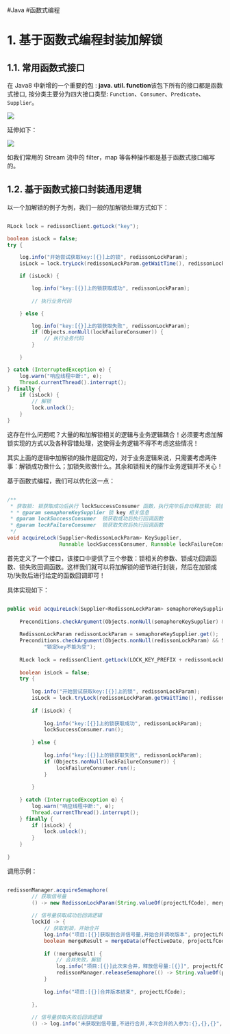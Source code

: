#Java #函数式编程

# 1. 基于函数式编程封装加解锁

## 1.1. 常用函数式接口

在 Java8 中新增的一个重要的包 : **java. util. function**该包下所有的接口都是函数式接口, 按分类主要分为四大接口类型: `Function`、`Consumer`、`Predicate`、`Supplier`。

![](https://r2.129870.xyz/img/20220728144836.png)

延伸如下：

![](https://r2.129870.xyz/img/20220728144902.png)

如我们常用的 Stream 流中的 filter，map 等各种操作都是基于函数式接口编写的。

## 1.2. 基于函数式接口封装通用逻辑

以一个加解锁的例子为例，我们一般的加解锁处理方式如下：

```java

RLock lock = redissonClient.getLock("key");

boolean isLock = false;
try {

    log.info("开始尝试获取key:[{}]上的锁", redissonLockParam);
    isLock = lock.tryLock(redissonLockParam.getWaitTime(), redissonLockParam.getLeaseTIme(), redissonLockParam.getTimeUnit());

    if (isLock) {

        log.info("key:[{}]上的锁获取成功", redissonLockParam);
        
        // 执行业务代码

    } else {

        log.info("key:[{}]上的锁获取失败", redissonLockParam);
        if (Objects.nonNull(lockFailureConsumer)) {
            // 执行业务代码
        }

    }

} catch (InterruptedException e) {
    log.warn("响应线程中断:", e);
    Thread.currentThread().interrupt();
} finally {
    if (isLock) {
    	// 解锁
        lock.unlock();
    }
}

```

这存在什么问题呢？大量的和加解锁相关的逻辑与业务逻辑耦合！必须要考虑加解锁实现的方式以及各种容错处理，这使得业务逻辑不得不考虑这些情况！

其实上面的逻辑中加解锁的操作是固定的，对于业务逻辑来说，只需要考虑两件事：解锁成功做什么；加锁失败做什么。其余和锁相关的操作业务逻辑并不关心！

基于函数式编程，我们可以优化这一点：

```java

/**  
 * 获取锁: 锁获取成功后执行 lockSuccessConsumer 函数，执行完毕后自动释放锁; 锁获取失败后执行 lockFailureConsumer;  
 * * @param semaphoreKeySupplier 锁 key 相关信息  
 * @param lockSuccessConsumer  锁获取成功后执行回调函数  
 * @param lockFailureConsumer  锁获取失败后执行回调函数  
 */  
void acquireLock(Supplier<RedissonLockParam> KeySupplier,  
                 Runnable lockSuccessConsumer, Runnable lockFailureConsumer);

```

首先定义了一个接口，该接口中提供了三个参数：锁相关的参数、锁成功回调函数、锁失败回调函数。这样我们就可以将加解锁的细节进行封装，然后在加锁成功/失败后进行给定的函数回调即可！

具体实现如下：

```java

public void acquireLock(Supplier<RedissonLockParam> semaphoreKeySupplier, Runnable lockSuccessConsumer, Runnable lockFailureConsumer) {  
  
    Preconditions.checkArgument(Objects.nonNull(semaphoreKeySupplier) && Objects.nonNull(lockSuccessConsumer));  
  
    RedissonLockParam redissonLockParam = semaphoreKeySupplier.get();  
    Preconditions.checkArgument(Objects.nonNull(redissonLockParam) && StringUtils.isNotBlank(redissonLockParam.getKey()),  
            "锁定key不能为空");  
  
    RLock lock = redissonClient.getLock(LOCK_KEY_PREFIX + redissonLockParam.getKey());  
  
    boolean isLock = false;  
    try {  
  
        log.info("开始尝试获取key:[{}]上的锁", redissonLockParam);  
        isLock = lock.tryLock(redissonLockParam.getWaitTime(), redissonLockParam.getLeaseTIme(), redissonLockParam.getTimeUnit());  
  
        if (isLock) {  
  
            log.info("key:[{}]上的锁获取成功", redissonLockParam);  
            lockSuccessConsumer.run();  
  
        } else {  
  
            log.info("key:[{}]上的锁获取失败", redissonLockParam);  
            if (Objects.nonNull(lockFailureConsumer)) {  
                lockFailureConsumer.run();  
            }  
  
        }  
  
    } catch (InterruptedException e) {  
        log.warn("响应线程中断:", e);  
        Thread.currentThread().interrupt();  
    } finally {  
        if (isLock) {  
            lock.unlock();  
        }  
    }  
  
}

```

调用示例：

```java

redissonManager.acquireSemaphore(  
        // 获取信号量  
        () -> new RedissonLockParam(String.valueOf(projectLfCode), mergeLockTimeout, mergeLockExpireTime, TimeUnit.SECONDS),  
  
        // 信号量获取成功后回调逻辑  
        lockId -> {  
            // 获取到锁，开始合并  
            log.info("项目:[{}]获取到合并信号量,开始合并调改版本", projectLfCode);  
            boolean mergeResult = mergeData(effectiveDate, projectLfCode, mergerType);  
  
            if (!mergeResult) {  
                // 合并失败，解锁  
                log.info("项目:[{}]此次未合并，释放信号量:[{}]", projectLfCode, lockId);  
                redissonManager.releaseSemaphore(() -> String.valueOf(projectLfCode), lockId);  
            }  
  
            log.info("项目:[{}]合并版本结束", projectLfCode);  
  
        },  
  
        // 信号量获取失败后回调逻辑  
        () -> log.info("未获取到信号量,不进行合并,本次合并的入参为:{},{},{}", effectiveDate, projectLfCode,  mergerType));

```